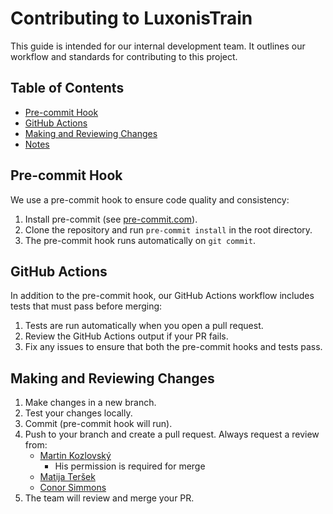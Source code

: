 # Contributing to LuxonisTrain

This guide is intended for our internal development team.
It outlines our workflow and standards for contributing to this project.

## Table of Contents

- [Pre-commit Hook](#pre-commit-hook)
- [GitHub Actions](#github-actions)
- [Making and Reviewing Changes](#making-and-reviewing-changes)
- [Notes](#notes)

## Pre-commit Hook

We use a pre-commit hook to ensure code quality and consistency:

1. Install pre-commit (see [pre-commit.com](https://pre-commit.com/#install)).
2. Clone the repository and run `pre-commit install` in the root directory.
3. The pre-commit hook runs automatically on `git commit`.

## GitHub Actions

In addition to the pre-commit hook, our GitHub Actions workflow includes tests that must pass before merging:

1. Tests are run automatically when you open a pull request.
2. Review the GitHub Actions output if your PR fails.
3. Fix any issues to ensure that both the pre-commit hooks and tests pass.

## Making and Reviewing Changes

1. Make changes in a new branch.
2. Test your changes locally.
3. Commit (pre-commit hook will run).
4. Push to your branch and create a pull request. Always request a review from:
   - [Martin Kozlovský](https://github.com/kozlov721)
     - His permission is required for merge
   - [Matija Teršek](https://github.com/tersekmatija)
   - [Conor Simmons](https://github.com/conorsim)
5. The team will review and merge your PR.
